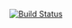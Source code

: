 [![Build Status](https://travis-ci.org/y2k/RemoteCache.svg?branch=master)](https://travis-ci.org/y2k/RemoteCache)